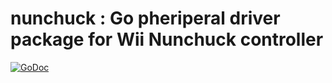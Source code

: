 # nunchuck : Go pheriperal driver package for Wii Nunchuck controller

[![GoDoc](http://godoc.org/github.com/suapapa/go_devices/nunchuck?status.svg)](http://godoc.org/github.com/suapapa/go_devices/nunchuck)
